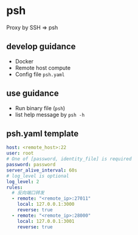 # psh

Proxy by SSH => psh

## develop guidance

  - Docker
  - Remote host compute
  - Config file `psh.yaml`

## use guidance

  - Run binary file (`psh`)
  - list help message by `psh -h`

## psh.yaml template

```yaml
host: <remote_host>:22
user: root
# One of [password, identity_file] is required
password: password
server_alive_interval: 60s
# log_level is optional
log_level: 2
rules:
  # 反向端口转发
  - remote: "<remote_ip>:27011"
    local: 127.0.0.1:3000
    reverse: true
  - remote: "<remote_ip>:28000"
    local: 127.0.0.1:3001
    reverse: true
```